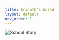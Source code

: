 ```yaml
---
title: Srinath's World
layout: default
nav_order: 1
---
```

![School Story](https://srishir.substack.com/p/blog-post_30)
